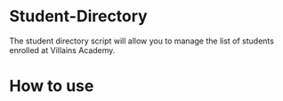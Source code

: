 # Student-Directory #

The student directory script will allow you to manage the list of students enrolled at Villains Academy.

# How to use #